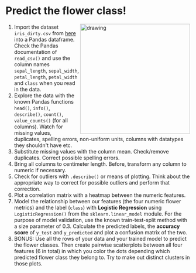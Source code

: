 # Predict the flower class!

<img src="iris.jpg" alt="drawing" align="right" width="300px;"/>

1. Import the dataset `iris_dirty.csv` from [here](https://github.com/student-IH-labs-and-stuff/BER-DAFT-MAR21/blob/main/Labs/iris_dirty.csv) into a Pandas dataframe. Check the Pandas documentation of `read_csv()` and use the column names `sepal_length`, `sepal_width`, `petal_length`, `petal_width` and `class` when you read in the data.
2. Explore the data with the known Pandas functions `head()`, `info()`, `describe()`, `count()`, `value_counts()` (for all columns). Watch for missing values, duplicates, spelling errors, non-uniform units, columns with datatypes they shouldn't have etc.
3. Substitute missing values with the column mean. Check/remove duplicates. Correct possible spelling errors.
4. Bring all columns to centimeter length. Before, transform any column to numeric if necessary.
5. Check for outliers with `.describe()` or means of plotting. Think about the appropriate way to correct for possible outliers and perform that correction.
6. Plot a correlation matrix with a heatmap between the numeric features.
7. Model the relationship between our features (the four numeric flower metrics) and the label (`class`) with **Logistic Regression** using `LogisticRegression()` from the `sklearn.linear_model` module. For the purpose of model validation, use the known train-test-split method with a size parameter of 0.3. Calculate the predicted labels, the **accuracy score** of `y_test` and `y_predicted` and plot a confusion matrix of the two.
8. BONUS: Use all the rows of your data and your trained model to predict the flower classes. Then create pairwise scatterplots between all four features (6 in total) in which you color the dots depending which predicted flower class they belong to. Try to make out distinct clusters in those plots.
